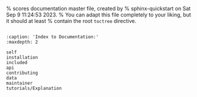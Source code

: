 % scores documentation master file, created by
% sphinx-quickstart on Sat Sep  9 11:24:53 2023.
% You can adapt this file completely to your liking, but it should at least
% contain the root `toctree` directive.

```{include} ../README.md
```


```{toctree}
:caption: 'Index to Documentation:'
:maxdepth: 2

self
installation
included
api
contributing
data
maintainer
tutorials/Explanation
```
